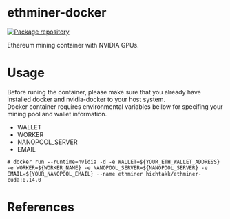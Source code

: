 # ethminer-docker

[![Package repository](https://img.shields.io/badge/packages-repository-b956e8.svg?style=flat-square)](https://hub.docker.com/r/hichtakk/ethminer-cuda/)

Ethereum mining container with NVIDIA GPUs.


# Usage

Before runing the container, please make sure that you already have installed docker and nvidia-docker to your host system.  
Docker container requires environmental variables bellow for specifing your mining pool and wallet information.

* WALLET
* WORKER
* NANOPOOL_SERVER
* EMAIL

```
# docker run --runtime=nvidia -d -e WALLET=${YOUR_ETH_WALLET_ADDRESS} -e WORKER=${WORKER_NAME} -e NANOPOOL_SERVER=${NANOPOOL_SERVER} -e EMAIL=${YOUR_NANOPOOL_EMAIL} --name ethminer hichtakk/ethminer-cuda:0.14.0
```

# References

